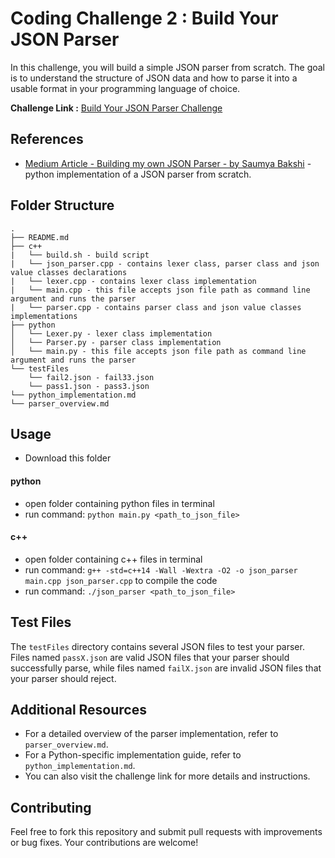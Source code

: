 # Coding Challenge 2 : Build Your JSON Parser

In this challenge, you will build a simple JSON parser from scratch. The goal is to understand the structure of JSON data and how to parse it into a usable format in your programming language of choice.

**Challenge Link :** [Build Your JSON Parser Challenge](https://codingchallenges.fyi/challenges/challenge-json-parser)

## References

- [Medium Article - Building my own JSON Parser - by Saumya Bakshi](https://sbmusing.medium.com/building-my-own-json-parser-a337500e29a1) - python implementation of a JSON parser from scratch.

## Folder Structure

```
.
├── README.md
├── c++
|   └── build.sh - build script
|   └── json_parser.cpp - contains lexer class, parser class and json value classes declarations
|   └── lexer.cpp - contains lexer class implementation
|   └── main.cpp - this file accepts json file path as command line argument and runs the parser
|   └── parser.cpp - contains parser class and json value classes implementations
├── python
│   └── Lexer.py - lexer class implementation
│   └── Parser.py - parser class implementation
│   └── main.py - this file accepts json file path as command line argument and runs the parser
└── testFiles
    └── fail2.json - fail33.json
    └── pass1.json - pass3.json
└── python_implementation.md
└── parser_overview.md
```

## Usage

- Download this folder

#### python

- open folder containing python files in terminal
- run command: `python main.py <path_to_json_file>`

#### c++

- open folder containing c++ files in terminal
- run command: `g++ -std=c++14 -Wall -Wextra -O2 -o json_parser main.cpp json_parser.cpp` to compile the code
- run command: `./json_parser <path_to_json_file>`

## Test Files

The `testFiles` directory contains several JSON files to test your parser. Files named `passX.json` are valid JSON files that your parser should successfully parse, while files named `failX.json` are invalid JSON files that your parser should reject.

## Additional Resources

- For a detailed overview of the parser implementation, refer to `parser_overview.md`.
- For a Python-specific implementation guide, refer to `python_implementation.md`.
- You can also visit the challenge link for more details and instructions.

## Contributing

Feel free to fork this repository and submit pull requests with improvements or bug fixes. Your contributions are welcome!
